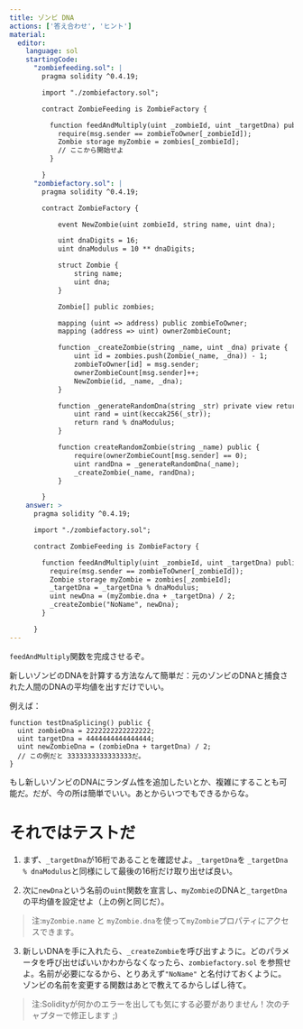```yaml
---
title: ゾンビ DNA
actions: ['答え合わせ', 'ヒント']
material:
  editor:
    language: sol
    startingCode:
      "zombiefeeding.sol": |
        pragma solidity ^0.4.19;

        import "./zombiefactory.sol";

        contract ZombieFeeding is ZombieFactory {

          function feedAndMultiply(uint _zombieId, uint _targetDna) public {
            require(msg.sender == zombieToOwner[_zombieId]);
            Zombie storage myZombie = zombies[_zombieId];
            // ここから開始せよ
          }

        }
      "zombiefactory.sol": |
        pragma solidity ^0.4.19;

        contract ZombieFactory {

            event NewZombie(uint zombieId, string name, uint dna);

            uint dnaDigits = 16;
            uint dnaModulus = 10 ** dnaDigits;

            struct Zombie {
                string name;
                uint dna;
            }

            Zombie[] public zombies;

            mapping (uint => address) public zombieToOwner;
            mapping (address => uint) ownerZombieCount;

            function _createZombie(string _name, uint _dna) private {
                uint id = zombies.push(Zombie(_name, _dna)) - 1;
                zombieToOwner[id] = msg.sender;
                ownerZombieCount[msg.sender]++;
                NewZombie(id, _name, _dna);
            }

            function _generateRandomDna(string _str) private view returns (uint) {
                uint rand = uint(keccak256(_str));
                return rand % dnaModulus;
            }

            function createRandomZombie(string _name) public {
                require(ownerZombieCount[msg.sender] == 0);
                uint randDna = _generateRandomDna(_name);
                _createZombie(_name, randDna);
            }

        }
    answer: >
      pragma solidity ^0.4.19;

      import "./zombiefactory.sol";

      contract ZombieFeeding is ZombieFactory {

        function feedAndMultiply(uint _zombieId, uint _targetDna) public {
          require(msg.sender == zombieToOwner[_zombieId]);
          Zombie storage myZombie = zombies[_zombieId];
          _targetDna = _targetDna % dnaModulus;
          uint newDna = (myZombie.dna + _targetDna) / 2;
          _createZombie("NoName", newDna);
        }

      }
---
```


`feedAndMultiply`関数を完成させるぞ。

新しいゾンビのDNAを計算する方法なんて簡単だ：元のゾンビのDNAと捕食された人間のDNAの平均値を出すだけでいい。

例えば：

```
function testDnaSplicing() public {
  uint zombieDna = 2222222222222222;
  uint targetDna = 4444444444444444;
  uint newZombieDna = (zombieDna + targetDna) / 2;
  // この例だと 3333333333333333だ。
}
```

もし新しいゾンビのDNAにランダム性を追加したいとか、複雑にすることも可能だ。だが、今の所は簡単でいい。あとからいつでもできるからな。

# それではテストだ

1. まず、`_targetDna`が16桁であることを確認せよ。`_targetDna`を `_targetDna % dnaModulus`と同様にして最後の16桁だけ取り出せば良い。

2. 次に`newDna`という名前の`uint`関数を宣言し、`myZombie`のDNAと`_targetDna`の平均値を設定せよ（上の例と同じだ）。

  > 注:`myZombie.name` と `myZombie.dna`を使って`myZombie`プロパティにアクセスできます。

3. 新しいDNAを手に入れたら、`_createZombie`を呼び出すように。どのパラメータを呼び出せばいいかわからなくなったら、`zombiefactory.sol` を参照せよ。名前が必要になるから、とりあえず`"NoName"` と名付けておくように。ゾンビの名前を変更する関数はあとで教えてるからしばし待て。

> 注:Solidityが何かのエラーを出しても気にする必要がありません！次のチャプターで修正します ;)



